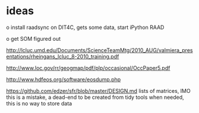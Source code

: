 # ideas

o install raadsync on DIT4C, gets some data, start iPython RAAD


o get SOM figured out

http://lcluc.umd.edu/Documents/ScienceTeamMtg/2010_AUG/valmiera_presentations/rheingans_lcluc_8-2010_training.pdf

http://www.loc.gov/rr/geogmap/pdf/plp/occasional/OccPaper5.pdf

http://www.hdfeos.org/software/eosdump.php


https://github.com/edzer/sfr/blob/master/DESIGN.md  lists of matrices, IMO this is a mistake, a dead-end to be created from tidy tools when needed, this is no way to store data
